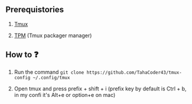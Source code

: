 ## Prerequistories

1. [Tmux](https://github.com/tmux/tmux)

2. [TPM](https://github.com/tmux-plugins/tpm) (Tmux packager manager)

## How to ❓

1. Run the command `git clone https://github.com/TahaCoder43/tmux-config ~/.config/tmux`

2. Open tmux and press prefix + shift + i (prefix key by default is Ctrl + b, in my confi it's Alt+e or option+e on mac)


